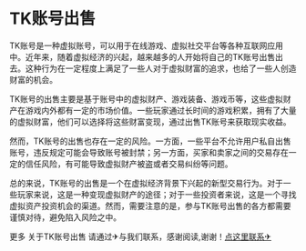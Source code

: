 # TK账号出售

TK账号是一种虚拟账号，可以用于在线游戏、虚拟社交平台等各种互联网应用中。近年来，随着虚拟经济的兴起，越来越多的人开始将自己的TK账号出售出去。这种行为在一定程度上满足了一些人对于虚拟财富的追求，也给了一些人创造财富的机会。

TK账号的出售主要是基于账号中的虚拟财产、游戏装备、游戏币等，这些虚拟财产在游戏内外都有一定的市场价值。一些玩家通过长时间的游戏积累，拥有了大量的虚拟财富，他们可以选择将这些财富变现，通过出售TK账号来获取现实收益。

然而，TK账号的出售也存在一定的风险。一方面，一些平台不允许用户私自出售账号，违反规定可能会导致账号被封禁；另一方面，买家和卖家之间的交易存在一定的信任风险，有可能导致虚拟财产被盗或者交易纠纷等问题。

总的来说，TK账号的出售是一个在虚拟经济背景下兴起的新型交易行为。对于一些玩家来说，这是一种变现虚拟财产的途径；对于一些投资者来说，这是一个寻找虚拟资产投资机会的渠道。然而，需要注意的是，参与TK账号出售的各方都需要谨慎对待，避免陷入风险之中。

更多 关于TK账号出售 请通过✈与我们联系，感谢阅读,谢谢！[点这里联系✈](https://t.me/sjlmbot)